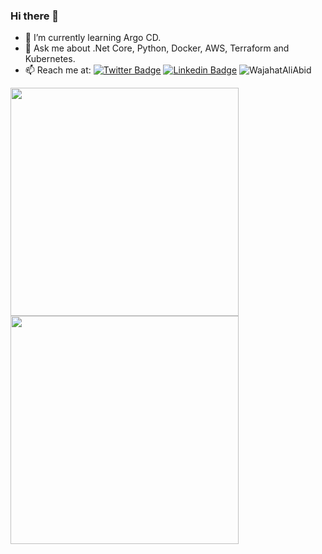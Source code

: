### Hi there 👋
- 🌱 I’m currently learning Argo CD.
- 💬 Ask me about .Net Core, Python, Docker, AWS, Terraform and Kubernetes.
- 📫 Reach me at:  [![Twitter Badge](https://img.shields.io/badge/-Twitter-1ca0f1?style=flat-square&labelColor=1ca0f1&logo=twitter&logoColor=white&link=https://twitter.com/WajahatAliAbid)](https://twitter.com/WajahatAliAbid)
[![Linkedin Badge](https://img.shields.io/badge/-LinkedIn-blue?style=flat-square&logo=Linkedin&logoColor=white&link=https://www.linkedin.com/in/WajahatAliAbid/)](https://www.linkedin.com/in/WajahatAliAbid) <img src="https://komarev.com/ghpvc/?username=WajahatAliAbid&label=Profile%20views&color=0e75b6&style=flat" alt="WajahatAliAbid" />

<a href="#">
  <img  
  height=365px
 src="https://github-readme-stats.vercel.app/api?username=WajahatAliAbid&count_private=true&show_icons=true&theme=nightowl" />
</a>

<a href="#">
  <img height=365px   src="https://github-readme-stats.vercel.app/api/top-langs/?username=WajahatAliAbid&layout=compact&hide=Jupyter%20Notebook&theme=nightowl" />
</a>
